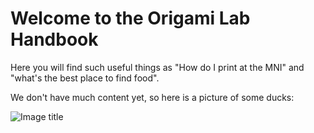 # Welcome to the Origami Lab Handbook

Here you will find such useful things as "How do I print at the MNI" and
"what's the best place to find food".

We don't have much content yet, so here is a picture of some ducks:


![Image title](https://images.saymedia-content.com/.image/c_limit%2Ccs_srgb%2Cq_auto:eco%2Cw_700/MTk3MTI4NTgxOTgwMTAzOTk5/keeping-pet-ducks-and-geese.webp)